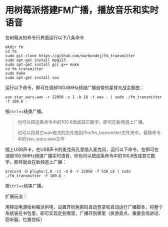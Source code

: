# 用树莓派搭建FM广播，播放音乐和实时语音

在树莓派的命令行界面运行以下八条命令

```shell
mkdir fm
cd fm
sudo git clone https://github.com/markondej/fm_transmitter
sudo apt-get install mpg123
sudo apt-get install gcc g++ make
cd fm_transmitter
sudo make
sudo apt-get install sox
```



运行以下命令，即可在调频100.6MHz频道广播自带的星球大战主题曲：

```shell
sox star_wars.wav -r 22050 -c 1 -b 16 -t wav - | sudo ./fm_transmitter -f 100.6 -
```

按`ctrl`+`c`结束广播。
>也可以把这条命令中的100.6改成其它数字，即可在新频道上广播。
>
>也可以将其它wav格式的文件放到/fm/fm_transmitter文件夹中，替换命令中的star_wars.wav文件
>



插上USB声卡，在USB声卡的麦克风孔里插入麦克风，运行以下命令，在即可在调频100.6MHz频道广播实时语音，你也可以把这条命令中的100.6改成其它数字，那样就会在新频道上广播：

```shell
arecord -D plughw:1,0 -c1 -d 0 -r 22050 -f S16_LE | sudo ./fm_transmitter -f 100.6 -
```

按`ctrl`+`c`结束广播。



扩展玩法：

用移动电源给树莓派供电，设置开机免密码自动登录和自动运行广播脚本，将整个系统装在书包里，即可实现走到哪里，广播开到哪里（旅游景点、重要会场讲话、窃听器、位置信标）



